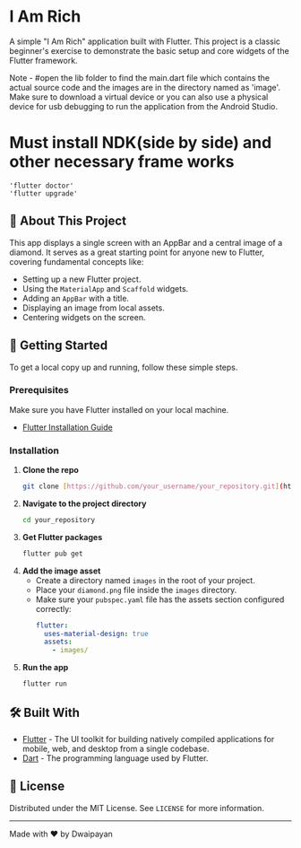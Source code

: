# I Am Rich

A simple "I Am Rich" application built with Flutter. This project is a classic beginner's exercise to demonstrate the basic setup and core widgets of the Flutter framework.

 Note - #open the lib folder to find the main.dart file which contains the actual source code and the images are in the directory named as 'image'.
 Make sure to download a virtual device or you can also use a physical device for usb debugging to run the application from the Android Studio.
# Must install NDK(side by side) and other necessary frame works 
    'flutter doctor'
    'flutter upgrade'

## 🌟 About This Project

This app displays a single screen with an AppBar and a central image of a diamond. It serves as a great starting point for anyone new to Flutter, covering fundamental concepts like:

-   Setting up a new Flutter project.
-   Using the `MaterialApp` and `Scaffold` widgets.
-   Adding an `AppBar` with a title.
-   Displaying an image from local assets.
-   Centering widgets on the screen.

## 🚀 Getting Started

To get a local copy up and running, follow these simple steps.

### Prerequisites

Make sure you have Flutter installed on your local machine.
- [Flutter Installation Guide](https://flutter.dev/docs/get-started/install)

### Installation

1.  **Clone the repo**
    ```sh
    git clone [https://github.com/your_username/your_repository.git](https://github.com/your_username/your_repository.git)
    ```
2.  **Navigate to the project directory**
    ```sh
    cd your_repository
    ```
3.  **Get Flutter packages**
    ```sh
    flutter pub get
    ```
4.  **Add the image asset**
    - Create a directory named `images` in the root of your project.
    - Place your `diamond.png` file inside the `images` directory.
    - Make sure your `pubspec.yaml` file has the assets section configured correctly:
      ```yaml
      flutter:
        uses-material-design: true
        assets:
          - images/
      ```
5.  **Run the app**
    ```sh
    flutter run
    ```

## 🛠️ Built With

* [Flutter](https://flutter.dev/) - The UI toolkit for building natively compiled applications for mobile, web, and desktop from a single codebase.
* [Dart](https://dart.dev/) - The programming language used by Flutter.

## 📄 License

Distributed under the MIT License. See `LICENSE` for more information.

---

Made with ❤️ by Dwaipayan 
